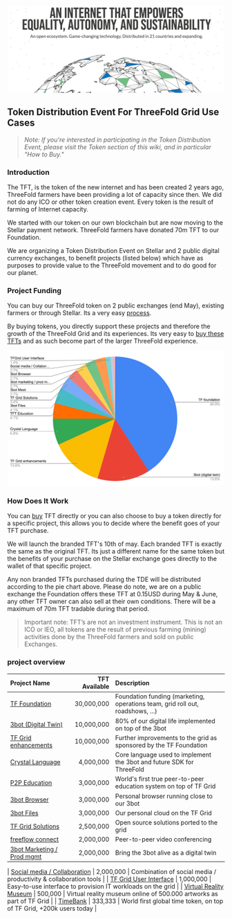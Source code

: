 ![](./img/tf_tde_intro.png)

## Token Distribution Event For ThreeFold Grid Use Cases

> _Note: If you're interested in participating in the Token Distribution Event, please visit the Token section of this wiki, and in particular "How to Buy."_

### Introduction

The TFT, is the token of the new internet and has been created 2 years ago, ThreeFold farmers have been providing a lot of capacity since then.
We did not do any ICO or other token creation event. Every token is the result of farming of Internet capacity.

We started with our token on our own blockchain but are now moving to the Stellar payment network. ThreeFold farmers have donated 70m TFT to our Foundation.

We are organizing a Token Distribution Event on Stellar and 2 public digital currency exchanges, to benefit projects (listed below) which have as purposes to provide value to the ThreeFold movement and to do good for our planet. 

### Project Funding

You can buy our ThreeFold token on 2 public exchanges (end May), existing farmers or through Stellar. Its a very easy [process](how_to_buy_and_sell.md).

By buying tokens, you directly support these projects and therefore the growth of the ThreeFold Grid and its experiences. 
Its very easy to [buy these TFTs](how_to_buy_and_sell.md) and as such become part of the larger ThreeFold experience. 

![](./img/projects_overview_pie.png)

### How Does It Work

You can [buy](how_to_buy_and_sell.md) TFT directly or you can also choose to buy a token directly for a specific project, this allows you to decide where the benefit goes of your TFT purchase. 

We will launch the branded TFT's 10th of may. Each branded TFT is exactly the same as the original TFT.
Its just a different name for the same token but the benefits of your purchase on the Stellar exchange goes directly to the wallet of that specific project.

Any non branded TFTs purchased during the TDE will be distributed according to the pie chart above.
Please do note, we are on a public exchange the Foundation offers these TFT at 0.15USD during May & June, any other TFT owner can also sell at their own conditions.
There will be a maximum of 70m TFT tradable during that period.

> Important note: TFT’s are not an investment instrument. 
> This is not an ICO or IEO, all tokens are the result of previous farming (mining) activities done by the ThreeFold farmers and sold on public Exchanges.

### project overview

| Project Name | TFT Available | Description |
|:-------------|---------------:|:------------|
| [TF Foundation](foundation_readme.md)	| 30,000,000		| Foundation funding (marketing, operations team, grid roll out, roadshows, ...) |
| [3bot (Digital Twin)](3botproj.md)	| 10,000,000		| 80% of our digital life implemented on top of the 3bot |
| [TF Grid enhancements](gridenhancements.md)	| 10,000,000		| Further improvements to the grid as sponsored by the TF Foundation |
| [Crystal Language](crystallang_proj.md)	| 4,000,000		| Core language used to implement the 3bot and future SDK for ThreeFold |
| [P2P Education](education_readme.md)	| 3,000,000		| World's first true peer-to-peer education system on top of TF Grid |
| [3bot Browser](3botbrowser.md)	 | 3,000,000		| Personal browser running close to our 3bot |
| [3bot Files](3botfiles.md)	| 3,000,000		| Our personal cloud on the TF Grid |
| [TF Grid Solutions](gridsolutions.md)	| 2,500,000		| Open source solutions ported to the grid |
| [freeflow connect](freeflowconnect.md) 	| 2,000,000		| Peer-to-peer video conferencing |
| [3bot Marketing / Prod mgmt](3botmarketing_readme.md)	| 2,000,000		| Bring the 3bot alive as a digital twin |

| [Social media / Collaboration](socialmedia_readme.md) | 2,000,000		| Combination of social media / productivity & collaboration tools |
| [TF Grid User Interface](griduserinterface.md)	| 1,000,000		| Easy-to-use interface to provision IT workloads on the grid |
| [Virtual Reality Museum](vrmuseum_readme.md)	| 500,000		| Virtual reality museum online of 500.000 artworks as part of TF Grid |
| [TimeBank](timebank_readme.md)	| 333,333		| World first global time token, on top of TF Grid, +200k users today |

